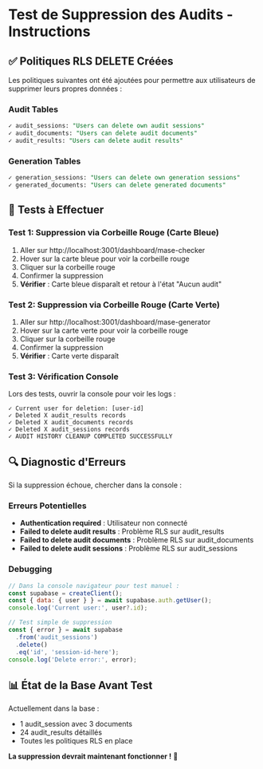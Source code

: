 # Test de Suppression des Audits - Instructions

## ✅ Politiques RLS DELETE Créées

Les politiques suivantes ont été ajoutées pour permettre aux utilisateurs de supprimer leurs propres données :

### Audit Tables
```sql
✓ audit_sessions: "Users can delete own audit sessions"
✓ audit_documents: "Users can delete audit documents" 
✓ audit_results: "Users can delete audit results"
```

### Generation Tables
```sql
✓ generation_sessions: "Users can delete own generation sessions"
✓ generated_documents: "Users can delete generated documents"
```

## 🧪 Tests à Effectuer

### Test 1: Suppression via Corbeille Rouge (Carte Bleue)
1. Aller sur http://localhost:3001/dashboard/mase-checker
2. Hover sur la carte bleue pour voir la corbeille rouge
3. Cliquer sur la corbeille rouge
4. Confirmer la suppression
5. **Vérifier** : Carte bleue disparaît et retour à l'état "Aucun audit"

### Test 2: Suppression via Corbeille Rouge (Carte Verte)
1. Aller sur http://localhost:3001/dashboard/mase-generator  
2. Hover sur la carte verte pour voir la corbeille rouge
3. Cliquer sur la corbeille rouge
4. Confirmer la suppression
5. **Vérifier** : Carte verte disparaît

### Test 3: Vérification Console
Lors des tests, ouvrir la console pour voir les logs :
```
✓ Current user for deletion: [user-id]
✓ Deleted X audit_results records
✓ Deleted X audit_documents records  
✓ Deleted X audit_sessions records
✓ AUDIT HISTORY CLEANUP COMPLETED SUCCESSFULLY
```

## 🔍 Diagnostic d'Erreurs

Si la suppression échoue, chercher dans la console :

### Erreurs Potentielles
- **Authentication required** : Utilisateur non connecté
- **Failed to delete audit results** : Problème RLS sur audit_results
- **Failed to delete audit documents** : Problème RLS sur audit_documents  
- **Failed to delete audit sessions** : Problème RLS sur audit_sessions

### Debugging
```javascript
// Dans la console navigateur pour test manuel :
const supabase = createClient();
const { data: { user } } = await supabase.auth.getUser();
console.log('Current user:', user?.id);

// Test simple de suppression
const { error } = await supabase
  .from('audit_sessions') 
  .delete()
  .eq('id', 'session-id-here');
console.log('Delete error:', error);
```

## 📊 État de la Base Avant Test

Actuellement dans la base :
- 1 audit_session avec 3 documents
- 24 audit_results détaillés
- Toutes les politiques RLS en place

**La suppression devrait maintenant fonctionner !** 🎯